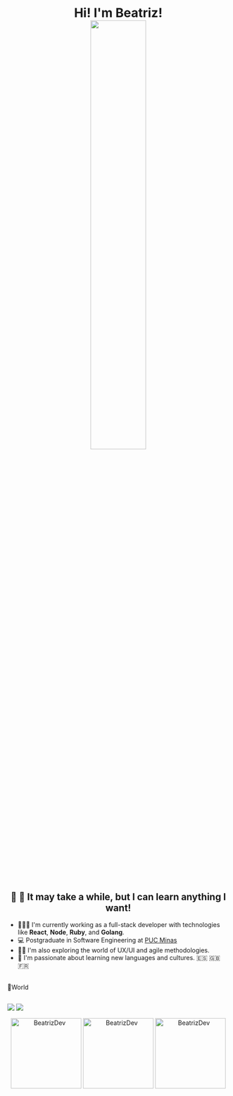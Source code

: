 <h1 align="center">Hi! I'm Beatriz! <br>
<img src="https://i.giphy.com/media/v1.Y2lkPTc5MGI3NjExNDU3ZXRyMXk4aGZjYzA3ZXBjdWdzZ2w0a2UxaWI1cGwxbHZ1c251aSZlcD12MV9pbnRlcm5hbF9naWZfYnlfaWQmY3Q9Zw/100HfDsQD7xKfu/giphy.gif" width="50%">
</h1>
  
<h2 align="center">🚀 💛 It may take a while, but I can learn anything I want!</h2>

- 👩🏽‍💻 I'm currently working as a full-stack developer with technologies like **React**, **Node**, **Ruby**, and **Golang**.
- 💻 Postgraduate in Software Engineering at [PUC Minas](https://www.pucminas.br/destaques/Paginas/default.aspx)
- ✍🏾 I'm also exploring the world of UX/UI and agile methodologies.
- 📕 I'm passionate about learning new languages and cultures. 🇪🇸 🇬🇧 🇫🇷

<br>
📍World <br>

## 
<a align="center" href="https://www.linkedin.com/in/beatriz-c-silva-099b7373/" target="_blank"><img src="https://img.shields.io/badge/-LinkedIn-%230077B5?style=for-the-badge&logo=linkedin&logoColor=white" target="_blank"></a>
<a align="center" href = "mailto:beatrizcss.dev@gmail.com"><img src="https://img.shields.io/badge/-Gmail-%23333?style=for-the-badge&logo=gmail&logoColor=white" target="_blank"></a>

<div align="center">
<img height="160em" src="https://github-readme-stats.vercel.app/api?username=beatrizcssantos&theme=tokyonight&show_icons=true" alt="BeatrizDev" />
<img height="160em" src="https://github-readme-stats.vercel.app/api/top-langs/?username=beatrizcssantos&layout=compact&langs_count=7&theme=tokyonight" alt="BeatrizDev" />
<img height="160em" src="https://github-readme-streak-stats.herokuapp.com?user=beatrizcssantos&theme=tokyonight" alt="BeatrizDev" />
</div>
